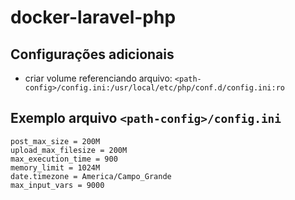 # docker-laravel-php


## Configurações adicionais
- criar volume referenciando arquivo: `<path-config>/config.ini:/usr/local/etc/php/conf.d/config.ini:ro`

## Exemplo arquivo `<path-config>/config.ini`

````
post_max_size = 200M
upload_max_filesize = 200M
max_execution_time = 900
memory_limit = 1024M
date.timezone = America/Campo_Grande
max_input_vars = 9000
````
